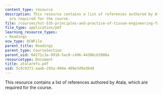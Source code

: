 ```yaml
---
content_type: resource
description: This resource contains a list of references authored by Atala, which
  are required for the course.
file: /courses/hst-535-principles-and-practice-of-tissue-engineering-fall-2004/5c4c9371aaab291a994a409e3d9a36dd_atalarefs.pdf
file_type: application/pdf
learning_resource_types:
- Readings
ocw_type: OCWFile
parent_title: Readings
parent_type: CourseSection
parent_uid: 64271c3a-9910-5ac0-c496-44306c63908a
resourcetype: Document
title: atalarefs.pdf
uid: 5c4c9371-aaab-291a-994a-409e3d9a36dd
---
```

This resource contains a list of references authored by Atala, which are required for the course.

